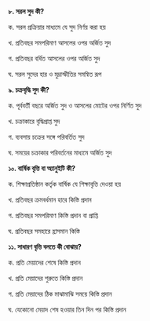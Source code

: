 **৮. সরল সুদ কী?**

ক. সরল প্রক্রিয়ার মাধ্যমে যে সুদ নির্ণয় করা হয়

খ. প্রতিবছর সমপরিমাণ আসলের ওপর অর্জিত সুদ

গ. প্রতিবছর বর্ধিত আসলের ওপর অর্জিত সুদ

ঘ. সরল সুদের হার ও মুদ্রাস্ফীতির সমন্বিত রূপ

**৯. চক্রবৃদ্ধি সুদ কী?**

ক. পূর্ববর্তী বছরে অর্জিত সুদ ও আসলের মোটের ওপর নির্ণিত সুদ

খ. চক্রাকারে বৃদ্ধিপ্রাপ্ত সুদ

গ. ব্যবসায় চক্রের সঙ্গে পরিবর্তিত সুদ

ঘ. সময়ের চক্রাকার পরিবর্তনের মাধ্যমে অর্জিত সুদ

**১০. বার্ষিক বৃত্তি বা অ্যানুইটি কী?**

ক. শিক্ষাপ্রতিষ্ঠান কর্তৃক বার্ষিক যে শিক্ষাবৃত্তি দেওয়া হয়

খ. প্রতিবছর ক্রমবর্ধমান হারে কিস্তি প্রদান

গ. প্রতিবছর সমপরিমাণ কিস্তি প্রদান বা প্রাপ্তি

ঘ. প্রতিবছর সমহারে হ্রাসমান কিস্তি

**১১. সাধারণ বৃত্তি বলতে কী বোঝায়?**

ক. প্রতি মেয়াদের শেষে কিস্তি প্রদান

খ. প্রতি মেয়াদের শুরুতে কিস্তি প্রদান

গ. প্রতি মেয়াদের ঠিক মাঝামাঝি সময়ে কিস্তি প্রদান

ঘ. যেকোনো মেয়াদ শেষ হওয়ার তিন দিন পর কিস্তি প্রদান
